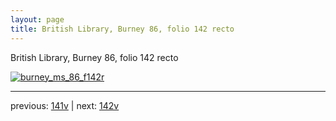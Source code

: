 ```yaml
---
layout: page
title: British Library, Burney 86, folio 142 recto
---
```


British Library, Burney 86, folio 142 recto

[![burney_ms_86_f142r](http://www.homermultitext.org/iipsrv?IIIF=/project/homer/pyramidal/deepzoom/bl/burney86imgs/v1/burney_ms_86_f142r.tif/full/800,/0/default.jpg)](http://www.homermultitext.org/ict2/?urn=urn:cite2:bl:burney86imgs.v1:burney_ms_86_f142r) 

---

previous:  [141v](../141v/) | next: [142v](../142v/)